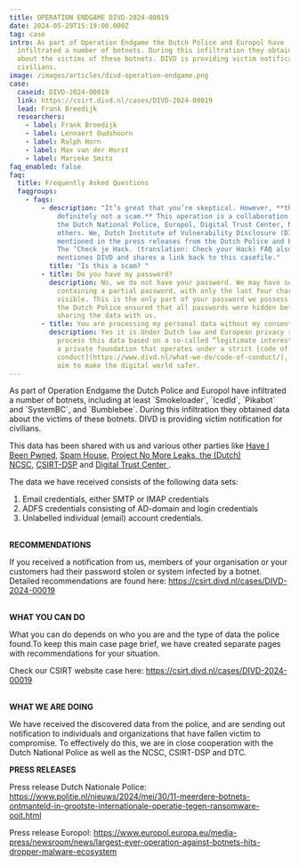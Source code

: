 ```yaml
---
title: OPERATION ENDGAME DIVD-2024-00019
date: 2024-05-29T15:19:00.000Z
tag: case
intro: As part of Operation Endgame the Dutch Police and Europol have
  infiltrated a number of botnets. During this infiltration they obtained data
  about the victims of these botnets. DIVD is providing victim notification for
  civilians.
image: /images/articles/divd-operation-endgame.png
case:
  caseid: DIVD-2024-00019
  link: https://csirt.divd.nl/cases/DIVD-2024-00019
  lead: Frank Breedijk
  researchers:
    - label: Frank Breedijk
    - label: Lennaert Oudshoorn
    - label: Ralph Horn
    - label: Max van der Horst
    - label: Marieke Smits
faq_enabled: false
faq:
  title: Frequently Asked Questions
  faqgroups:
    - faqs:
        - description: "It’s great that you’re skeptical. However, **this is legit and
            definitely not a scam.** This operation is a collaboration between
            the Dutch National Police, Europol, Digital Trust Center, NCSC and
            others. We, Dutch Institute of Vulnerability Disclosure (DIVD), are
            mentioned in the press releases from the Dutch Police and Europol.
            The ‘Check je Hack. (translation: Check your Hack) FAQ also
            mentiones DIVD and shares a link back to this casefile."
          title: "Is this a scam? "
        - title: Do you have my password?
          description: No, we do not have your password. We may have sent you an email
            containing a partial password, with only the last four characters
            visible. This is the only part of your password we possess because
            the Dutch Police ensured that all passwords were hidden before
            sharing the data with us.
        - title: You are processing my personal data without my consent, is that legal?
          description: Yes it is.Under Dutch law and European privacy regulations, we can
            process this data based on a so-called “legitimate interest.”DIVD is
            a private foundation that operates under a strict [code of
            conduct](https://www.divd.nl/what-we-do/code-of-conduct/), with the
            aim to make the digital world safer.
---
```

As part of Operation Endgame the Dutch Police and Europol have infiltrated a number of botnets, including at least \`Smokeloader\`, \`IcedId\`, \`Pikabot\` and \`SystemBC\`, and \`Bumblebee\`. During this infiltration they obtained data about the victims of these botnets. DIVD is providing victim notification for civilians.

This data has been shared with us and various other parties like [Have I Been Pwned](https://haveibeenpwned.com/), [Spam House](https://spamhouse.org), [](https://spamhouse.org)[Project No More Leaks,](https://www.politie.nl/onderwerpen/no-more-leaks.html)[ ](https://www.politie.nl/onderwerpen/no-more-leaks.html)[the (Dutch) NCSC](https://ncsc.nl), [CSIRT-DSP](https://csirtdsp.nl/) and [Digital Trust Center ](https://www.digitaltrustcenter.nl/).

The data we have received consists of the following data sets: 

1. Email credentials, either SMTP or IMAP credentials
2. ADFS credentials consisting of AD-domain and login credentials
3. Unlabelled individual (email) account credentials.

\
**RECOMMENDATIONS**

If you received a notification from us, members of your organisation or your customers had their password stolen or system infected by a botnet. Detailed recommendations are found here: [https://csirt.divd.nl/cases/DIVD-2024-00019 ](https://csirt.divd.nl/cases/DIVD-2024-00019)

\
**WHAT YOU CAN DO**

What you can do depends on who you are and the type of data the police found.To keep this main case page brief, we have created separate pages with recommendations for your situation.

Check our CSIRT website case here: <https://csirt.divd.nl/cases/DIVD-2024-00019>

\
**WHAT WE ARE DOING**

We have received the discovered data from the police, and are sending out notification to individuals and organizations that have fallen victim to compromise. To effectively do this, we are in close cooperation with the Dutch National Police as well as the NCSC, CSIRT-DSP and DTC.

**PRESS RELEASES**

Press release Dutch Nationale Police: <https://www.politie.nl/nieuws/2024/mei/30/11-meerdere-botnets-ontmanteld-in-grootste-internationale-operatie-tegen-ransomware-ooit.html>

Press release Europol: <https://www.europol.europa.eu/media-press/newsroom/news/largest-ever-operation-against-botnets-hits-dropper-malware-ecosystem>

